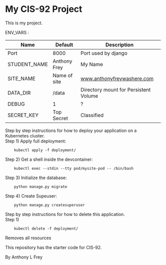 # My CIS-92 Project 

This is my project.

ENV_VARS :

| Name |  Default |  Description
| --- | --- | --- |
| Port | 8000 | Port used by django |
|STUDENT_NAME| Anthony Frey | My Name |
|SITE_NAME | Name of site | www.anthonyfreywashere.com |
|DATA_DIR | /data | Directory mount for Persistent Volume |
| DEBUG | 1 | ? |
|SECRET_KEY | Top Secret | Classified


Step by step instructions for how to deploy your application on a Kubernetes cluster.           
Step 1)        Apply full deployment:

        kubectl apply -f deployment/

Step 2)        Get a shell inside the devcontainer:

        kubectl exec --stdin --tty pod/mysite-pod -- /bin/bash

Step 3)        Initialize the database:

        python manage.py migrate
        
Step 4)        Create Supeuser:

        python manage.py createsuperuser

Step by step instructions for how to delete this application.   
    Step 1)

        kubectl delete -f deployment/ 

Removes all resources

This repository has the starter code for CIS-92.

By Anthony L Frey

